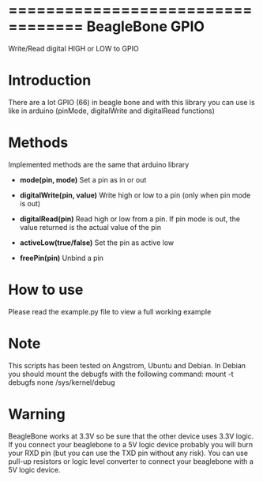 ==================================
BeagleBone GPIO
==================================

Write/Read digital HIGH or LOW to GPIO

Introduction
=========
There are a lot GPIO (66) in beagle bone and with this library
you can use is like in arduino (pinMode, digitalWrite and digitalRead functions)
  
Methods
=========
Implemented methods are the same that arduino library

* **mode(pin, mode)**
  Set a pin as in or out

* **digitalWrite(pin, value)**
  Write high or low to a pin (only when pin mode is out)

* **digitalRead(pin)**
  Read high or low from a pin. If pin mode is out, the value returned is the actual value of the pin

* **activeLow(true/false)**
  Set the pin as active low

* **freePin(pin)**
  Unbind a pin

  
How to use
===========
Please read the example.py file to view a full working example

Note
===========
This scripts has been tested on Angstrom, Ubuntu and Debian. In Debian you should
mount the debugfs with the following command: mount -t debugfs none /sys/kernel/debug

Warning
===========
BeagleBone works at 3.3V so be sure that the other device uses 3.3V logic. If you connect your beaglebone to a 5V logic device probably you will burn
your RXD pin (but you can use the TXD pin without any risk). You can use pull-up resistors or logic level converter to connect your beaglebone with a 5V logic device.
